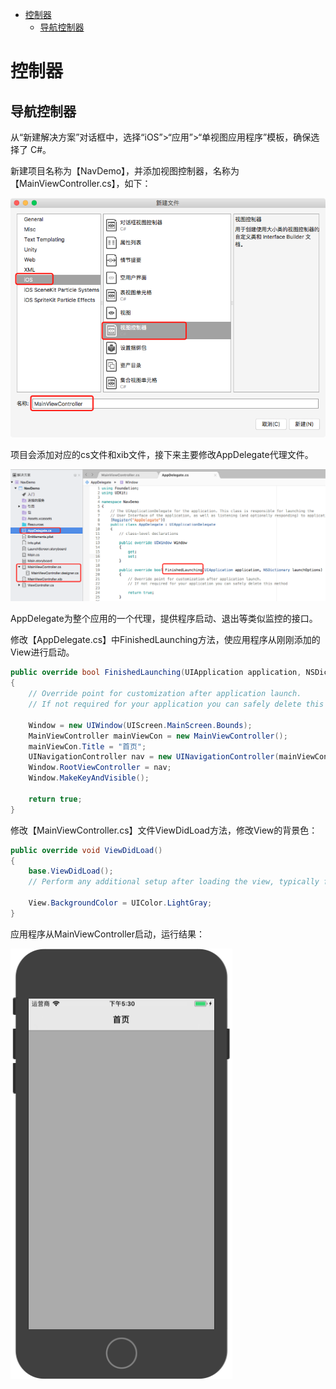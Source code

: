<!-- TOC -->

- [控制器](#控制器)
    - [导航控制器](#导航控制器)

<!-- /TOC -->

# 控制器
## 导航控制器

从“新建解决方案”对话框中，选择“iOS”>“应用”>“单视图应用程序”模板，确保选择了 C#。

新建项目名称为【NavDemo】，并添加视图控制器，名称为【MainViewController.cs】，如下：

![](..\assets\cont\nav_new_viewcont.png)

项目会添加对应的cs文件和xib文件，接下来主要修改AppDelegate代理文件。

![](..\assets\cont\nav_edit_appdel.png)

AppDelegate为整个应用的一个代理，提供程序启动、退出等类似监控的接口。 

修改【AppDelegate.cs】中FinishedLaunching方法，使应用程序从刚刚添加的View进行启动。

```cs
public override bool FinishedLaunching(UIApplication application, NSDictionary launchOptions)
{
    // Override point for customization after application launch.
    // If not required for your application you can safely delete this method

    Window = new UIWindow(UIScreen.MainScreen.Bounds);
    MainViewController mainViewCon = new MainViewController();
    mainViewCon.Title = "首页";
    UINavigationController nav = new UINavigationController(mainViewCon);
    Window.RootViewController = nav;
    Window.MakeKeyAndVisible();

    return true;
}
```

修改【MainViewController.cs】文件ViewDidLoad方法，修改View的背景色：
```cs
public override void ViewDidLoad()
{
    base.ViewDidLoad();
    // Perform any additional setup after loading the view, typically from a nib.

    View.BackgroundColor = UIColor.LightGray;
}
```

应用程序从MainViewController启动，运行结果：

![](..\assets\cont\nav_res_1.png)

